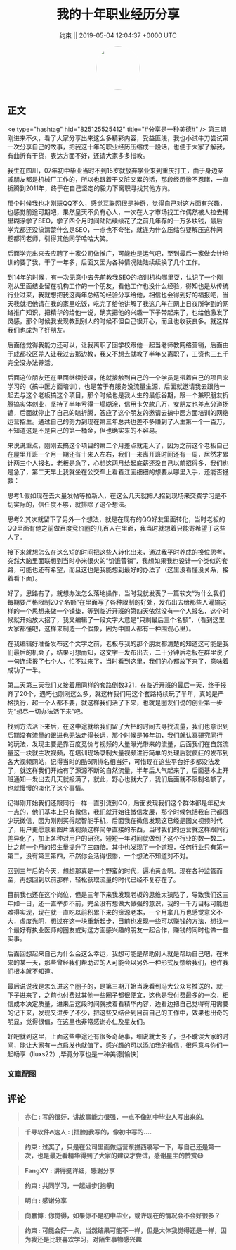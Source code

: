<h1 align="center">我的十年职业经历分享</h1>




<p align="center">
    <a>约束 || 2019-05-04 12:04:37 &#43;0000 UTC</a>
</p>

<div align="center">
    <img src="https://images.zsxq.com/FtQFr7o2fQZdaoitTIyBNIs6ehBV?e=1590940799&amp;token=kIxbL07-8jAj8w1n4s9zv64FuZZNEATmlU_Vm6zD:N_DrbRnDlNDfISr7j-gTsjXsk10=" width="100" height="100" style="border:1px solid;border-radius:50%; color:#ffffff"/>
</div>




## 正文

<div>
&lt;e type=&#34;hashtag&#34; hid=&#34;825125525412&#34; title=&#34;#分享是一种美德#&#34; /&gt; 
第三期刚进来不久，看了大家分享出来这么多精彩内容，受益匪浅，我也小试牛刀尝试第一次分享自己的故事，把我这十年的职业经历压缩成一段话，也便于大家了解我，有曲折有干货，表达方面不好，还请大家多多指教。

我生在四川，07年初中毕业当时不到15岁就放弃学业来到重庆打工，由于身边亲戚朋友都是机械厂工作的，所以也跟着干又脏又累的活，那段经历惨不忍睹，一直折腾到2011年，终于在自己坚定的毅力下离职寻找其他方向。

那个时候我也才刚玩QQ不久，感觉互联网很是神奇，觉得自己对这方面有兴趣，也感觉前途可期吧，果然皇天不负有心人，一次在人才市场找工作偶然被人拉去稀里糊涂学了SEO，学了四个月时间陆陆续续花了之前几年存的一万多块钱，最后学完都还没搞清楚什么是SEO，一点也不夸张，就连为什么压缩包要解压这种问题都问老师，引得其他同学哈哈大笑。

后面学完出来去应聘了十家公司做推广，可能也是运气吧，至到最后一家做会计培训的要了我，干了一年多，后面又因为各种情况陆陆续续换了几个工作。

到14年的时候，有一次无意中去先前教我SEO的培训机构哪里耍，认识了一个刚刚从里面结业留在机构工作的一个朋友，看他工作也没什么经验，得知也是从传统行业过来，我就想把我这两年总结的经验分享给他，相信也会得到好的福报吧，当天我就把他请在我的家里吃饭，吃完了给他讲解了我这几年在网上日夜所学到的网络推广知识，把精华的给他一说，确实把他的兴趣一下子带起来了，也给他激发了灵感，那个时候我发现教到别人的时候不但自己很开心，而且也收获良多。就这样我们也成为了好朋友。

后面他觉得我能力还可以，让我离职了回学校跟他一起当老师教网络营销，后面由于成都校区差人让我过去那边教，我又不想去就教了半年又离职了，工资也三五千完全没办法养活。

后面这位朋友还在里面继续授课，他就接触到自己的一个学员是带着自己的项目来学习的（搞中医方面培训），也是苦于有服务没流量生源，后面就邀请我去跟他一起去与这个老板搞这个项目，那个时候也是我人生的最低谷期，跟一个兼职朋友折腾搞实体创业，坚持了半年亏得一塌糊涂，信用卡欠款几万，女朋友也差点分道扬镳，后面就停止了自己的瞎折腾，答应了这个朋友的邀请去搞中医方面培训的网络运营招生。通过自己的努力到现在第三年总共也差不多赚到了人生第一个一百万，不知道这是不是自己的第一桶金，但也确实来的不容易。

来说说重点，刚刚去搞这个项目的第二个月差点就走人了，因为之前这个老板自己在屋里开班一个月一期还有十来人左右，我们一来离开班时间还有一周，居然才累计两三个人报名，老板是急了，心想这两月给起底薪还没自己以前招得多，我们也是急了，第二天早上我就坐在公交车上看着江面细细的想要从哪里入手，还能否拯救：

思考1.假如现在去大量发帖等拉新人，在这么几天就把人招到现场来交费学习是不切实际的，信任度不够，就排除了这个想法。

思考2.其次就留下了另外一个想法，就是在现有的QQ好友里面转化，当时老板的QQ里面有他之前做百度竞价圈的几百人在里面，我当时就想着只能寄希望于这些人了。

接下来就想怎么在这么短的时间把这些人转化出来，通过我平时养成的换位思考，突然大脑里面联想到当时小米很火的“饥饿营销”，我想如果我也设计一个类似的套路，可能也还有希望，而且这也是我能想到最好的办法了（这里没看懂没关系，接着看下面）。

好了，思路有了，就想办法怎么落地操作，当时我就发表了一篇软文“为什么我们每期要严格限制20个名额”在里面写了各种限制的好处，发布出去给那些人灌输这样的一个思想来做一个铺垫，等到临近开班的第四天依然没有一个人报名，这个时候就开始放大招了，我又编辑了一段文字大意是“只剩最后三个名额”，（看到这里大家都懂吧，这样来制造一个假象，因为中国人都有一种围观心里）。

在我编辑好准备发布这个文字之前，老板与我的那个朋友都清楚的知道这可能是我们最后的机会了，结果可想而知，这文字一发布出去，二十分钟后老板在群里说了一句连续报了七个人，忙不过来了，当时看到这里，我们的心都放下来了，意味着成功了一半。

第二天第三天我们又接着用同样的套路倒数321，在临近开班的最后一天，终于报齐了20个，遇巧也刚刚这么多，就这样我们用这个套路持续玩了半年，真的是严格执行，超一个人都不要，就这样我们活了下来，也就是圈友们说的创业第一步先“想尽一切办法活下来”吧。

找到方法活下来后，在这中途就给我们留了大把的时间去寻找流量，我们也意识到后期没有流量的跟进也无法走得长远，那个时候是16年初，我们就认真研究同行的玩法，发现主要是靠百度竞价与视频的大量曝光带来的流量，后面我们在自然流量这一块就主攻视频，在培训现场录制大量视频进行简单的处理后就疯狂的发布到各大视频网站，记得当时的酷6网排名相当好，可惜现在这些平台好多都没法发了，就这样我们开始有了源源不断的自然流量，半年后人气起来了，后面基本上开班通知一发出去几天就报满了，就此，野心也就大了，我们后面就不限制名额了，也就慢慢的淡化了这个事情。

记得刚开始我们还跟同行一样一直引流到QQ，后面发现我们这个群体都是年纪大一点的，他们基本上只有微信，我们就开始往微信发展，那个时候包括我自己都很少玩微信，因为刚刚买得起智能手机，后面我在微信发现这已经是图文视频时代了，用户更愿意看图片或视频这样简单直接的东西，当时我们的运营就这样跟同行差异化了，加上各种对用户的研究，短短一年时间就做到了这个行业的数一数二，比之前一个月的招生量提升了三四倍。其中也发现了一个道理，任何行业只有第一第二，没有第三第四，不然你会活得很惨，一个想法不知道对不对。

回到三年后的今天，想想那真是一个野蛮的时代，遍地黄金啊。现在各种监管而至，再想回到以前那样，轻松获取流量的时代已经不复存在了。

目前我也还在这个岗位，但是三年下来我发现老板的思维太狭隘了，导致我们这三年如一日，还一直举步不前，完全没有想做大做强的意识，我的一千万目标可能也难得实现，现在就一直吃以前积累下来的资源老本，一个月拿几万也感觉意义不大，虚度光阴，想过在这一块重新起步，目前也发现一些可以赚钱的方法，想找一个最好有执业医师的圈友或对这方面感兴趣的朋友一起合作，赚钱的同时也做一些实事。

后面回想起来自己为什么会这么幸运，我想可能是帮助别人就是帮助自己吧，在未来的某一天，那些曾经我们帮助过的人可能会以另外一种形式反馈给我们，也许我们根本就不知道。

最后说说我是怎么进这个圈子的，是第三期开始当晚看到冯大公众号推送的，就一下子进来了，之前也付费过其他一些圈子都很便宜，这也是我付费最多的一次，相信成本决定质量，进来后这段时间就挨着看精华内容，边看边把自己觉得有用需要的记下来，发现又进步了不少，把这些又结合到目前自己的工作中，效果也出奇的明显，觉得很值，在这里也非常感谢亦仁及星友们。

好吧就到这里，上面这些中途还有很多奇葩事，细说就太多了，也不耽误大家的时间，能让大家有一点启发也就值了，感兴趣的可以添加我的微信，很乐意与你们一起畅享（liuxs22）,毕竟分享也是一种美德[愉快]
</div>

### 文章配图

<div class="image" align="center">

</div>


## 评论

<div align="left">
<div>

<blockquote >
<span> <strong>亦仁 : 写的很好，讲故事能力很强，一点不像初中毕业人写出来的。 </strong></span>
</blockquote>

<blockquote >
<span> <strong>千寻软件🔥达人 : [捂脸]我写的，像初中写的.... </strong></span>
</blockquote>

<blockquote >
<span> <strong>约束 : 过奖了，只是在公司里面做运营东拼西凑写一下，写自己还是第一次，也是最近看精华得到了大家的建议才尝试，感谢星主的赞赏😷 </strong></span>
</blockquote>

<blockquote >
<span> <strong>FangXY : 讲得挺详细，感谢分享 </strong></span>
</blockquote>

<blockquote >
<span> <strong>约束 : 共同学习，一起进步[抱拳] </strong></span>
</blockquote>

<blockquote >
<span> <strong>明白 : 感谢分享 </strong></span>
</blockquote>

<blockquote >
<span> <strong>向嘉博 : 你觉得，如果你不是初中毕业，或许现在的情况会不会好很多？ </strong></span>
</blockquote>

<blockquote >
<span> <strong>约束 : 可能会好一点，当然结果可能不一样，但是大体我觉得还是一样，因为我还是比较喜欢学习，对陌生事物感兴趣 </strong></span>
</blockquote>

</div>
</div>
